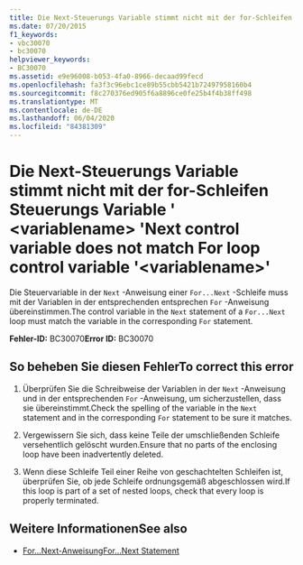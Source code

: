 ```yaml
---
title: Die Next-Steuerungs Variable stimmt nicht mit der for-Schleifen Steuerungs Variable ' <variablename> '
ms.date: 07/20/2015
f1_keywords:
- vbc30070
- bc30070
helpviewer_keywords:
- BC30070
ms.assetid: e9e96008-b053-4fa0-8966-decaad99fecd
ms.openlocfilehash: fa3f3c96ebc1ce89b55cbb5421b72497958160b4
ms.sourcegitcommit: f8c270376ed905f6a8896ce0fe25b4f4b38ff498
ms.translationtype: MT
ms.contentlocale: de-DE
ms.lasthandoff: 06/04/2020
ms.locfileid: "84381309"
---
```

# <a name="next-control-variable-does-not-match-for-loop-control-variable-variablename"></a><span data-ttu-id="12162-102">Die Next-Steuerungs Variable stimmt nicht mit der for-Schleifen Steuerungs Variable ' \<variablename> '</span><span class="sxs-lookup"><span data-stu-id="12162-102">Next control variable does not match For loop control variable '\<variablename>'</span></span>
<span data-ttu-id="12162-103">Die Steuervariable in der `Next` -Anweisung einer `For...Next` -Schleife muss mit der Variablen in der entsprechenden entsprechen `For` -Anweisung übereinstimmen.</span><span class="sxs-lookup"><span data-stu-id="12162-103">The control variable in the `Next` statement of a `For...Next` loop must match the variable in the corresponding `For` statement.</span></span>  
  
 <span data-ttu-id="12162-104">**Fehler-ID:** BC30070</span><span class="sxs-lookup"><span data-stu-id="12162-104">**Error ID:** BC30070</span></span>  
  
## <a name="to-correct-this-error"></a><span data-ttu-id="12162-105">So beheben Sie diesen Fehler</span><span class="sxs-lookup"><span data-stu-id="12162-105">To correct this error</span></span>  
  
1. <span data-ttu-id="12162-106">Überprüfen Sie die Schreibweise der Variablen in der `Next` -Anweisung und in der entsprechenden `For` -Anweisung, um sicherzustellen, dass sie übereinstimmt.</span><span class="sxs-lookup"><span data-stu-id="12162-106">Check the spelling of the variable in the `Next` statement and in the corresponding `For` statement to be sure it matches.</span></span>  
  
2. <span data-ttu-id="12162-107">Vergewissern Sie sich, dass keine Teile der umschließenden Schleife versehentlich gelöscht wurden.</span><span class="sxs-lookup"><span data-stu-id="12162-107">Ensure that no parts of the enclosing loop have been inadvertently deleted.</span></span>  
  
3. <span data-ttu-id="12162-108">Wenn diese Schleife Teil einer Reihe von geschachtelten Schleifen ist, überprüfen Sie, ob jede Schleife ordnungsgemäß abgeschlossen wird.</span><span class="sxs-lookup"><span data-stu-id="12162-108">If this loop is part of a set of nested loops, check that every loop is properly terminated.</span></span>  
  
## <a name="see-also"></a><span data-ttu-id="12162-109">Weitere Informationen</span><span class="sxs-lookup"><span data-stu-id="12162-109">See also</span></span>

- [<span data-ttu-id="12162-110">For...Next-Anweisung</span><span class="sxs-lookup"><span data-stu-id="12162-110">For...Next Statement</span></span>](../language-reference/statements/for-next-statement.md)

